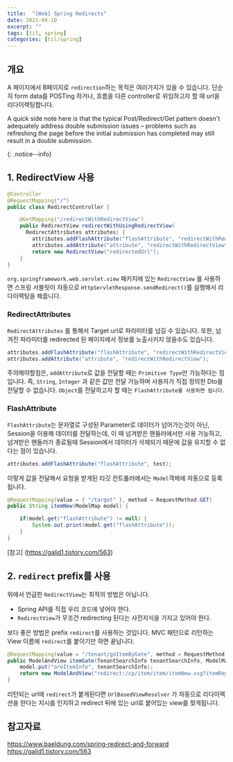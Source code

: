 ```yaml
---
title:  "[Web] Spring Redirects"
date: 2021-04-10
excerpt: ""
tags: [til, spring]
categories: [til/spring]
---
```


## 개요

A 페이지에서 B페이지로 `redirection`하는 목적은 여러가지가 있을 수 있습니다. 단순히 form data를 POSTing 하거나, 흐름을 다른 controller로 위임하고자 할 때 url을 리다이렉팅합니다.


A quick side note here is that the typical Post/Redirect/Get pattern doesn't adequately address double submission issues – problems such as refreshing the page before the initial submission has completed may still result in a double submission.

{: .notice--info}

## 1. RedirectView 사용

``` java
@Controller
@RequestMapping("/")
public class RedirectController {

    @GetMapping("/redirectWithRedirectView")
    public RedirectView redirectWithUsingRedirectView(
      RedirectAttributes attributes) {
        attributes.addFlashAttribute("flashAttribute", "redirectWithRedirectView");
        attributes.addAttribute("attribute", "redirectWithRedirectView");
        return new RedirectView("redirectedUrl");
    }
}
```

`org.springframework.web.servlet.view` 패키지에 있는 `RedirectView` 를 사용하면 스프링 서블릿이 자동으로 `HttpServletResponse.sendRedirect()`를 실행해서 리다이렉팅을 해줍니다.

### RedirectAttributes

`RedirectAttributes` 를 통해서 Target url로 파라미터를 넘길 수 있습니다. 또한, 넘겨진 파라미터를 redirected 된 페이지에서 정보를 노출시키지 않을수도 있습니다.

``` java
attributes.addFlashAttribute("flashAttribute", "redirectWithRedirectView");
attributes.addAttribute("attribute", "redirectWithRedirectView");
```

주의해야할점은, `addAttribute`로 값을 전달할 때는 `Primitive Type`만 가능하다는 점입니다. 즉, `String`, `Integer` 과 같은 값만 전달 가능하며 사용자가 직접 정의한 Dto를 전달할 수 없습니다. `Object`를 전달하고자 할 때는 `FlashAttribute를 사용하면 됩니다.`

### FlashAttribute

`FlashAttribute`는 문자열로 구성된 Parameter로 데이터가 넘어가는것이 아닌, Session을 이용해 데이터를 전달하는데, 이 때 넘겨받은 핸들러에서만 사용 가능하고, 넘겨받은 핸들러가 종료될때 Session에서 데이터가 삭제되기 때문에 값을 유지할 수 없다는 점이 있습니다.

``` java
attributes.addFlashAttribute("flashAttribute", test);
```

이렇게 값을 전달해서 요청을 받게된 타깃 컨트롤러에서는 `Model`객체에 자동으로 등록됩니다.

``` java
@RequestMapping(value = { "/target" }, method = RequestMethod.GET)
public String itemNew(ModelMap model) {

    if(model.get("flashAttribute") != null) {
        System.out.print(model.get("flashAttribute"));
    }
}
```

[참고] (https://galid1.tistory.com/563)


## 2. `redirect` prefix를 사용

위에서 언급한 `RedirectView`는 최적의 방법은 아닙니다.
- Spring API를 직접 우리 코드에 넣어야 한다.
- `RedirectView`가 무조건 redirecting 된다는 사전지식을 가지고 있어야 한다.

보다 좋은 방법은 prefix `redirect`를 사용하는 것입니다. MVC 패턴으로 리턴하는 View 이름에 `redirect`를 붙이기만 하면 끝납니다.

``` java
@RequestMapping(value = "/tenant/goItemByGate", method = RequestMethod.POST)
public ModelAndView itemGate(TenantSearchInfo tenantSearchInfo, ModelMap model) {
    model.put("oreItemInfo", tenantSearchInfo);
    return new ModelAndView("redirect:/cp/item/item/itemNew.ssg?itemRegDiv=40");
}
```

리턴되는 url에 `redirect`가 붙게된다면 `UrlBasedViewResolver` 가 자동으로 리다이렉션을 한다는 지시를 인지하고 redirect 뒤에 있는 url로 붙어있는 view를 찾게됩니다.

## 참고자료

https://www.baeldung.com/spring-redirect-and-forward
https://galid1.tistory.com/563
